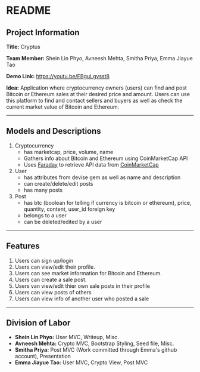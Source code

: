 # README

## Project Information

**Title:** Cryptus

**Team Member:** Shein Lin Phyo, Avneesh Mehta, Smitha Priya, Emma Jiayue Tao

**Demo Link:** https://youtu.be/FBguLgvsst8

**Idea:** Application where cryptocurrency owners (users) can find and post Bitcoin or Ethereum sales at their desired price and amount. Users can use this platform to find and contact sellers and buyers as well as check the current market value of Bitcoin and Ethereum.

---

## Models and Descriptions

1. Cryptocurrency
    * has marketcap, price, volume, name
    * Gathers info about Bitcoin and Ethereum using CoinMarketCap API
    * Uses [Faraday](https://github.com/lostisland/faraday) to retrieve API data from [CoinMarketCap](https://coinmarketcap.com/api)
2. User
    * has attributes from devise gem as well as name and description
    * can create/delete/edit posts
    * has many posts
3. Post
    * has btc (boolean for telling if currency is bitcoin or ethereum), price, quantity, content, user_id foreign key
    * belongs to a user
    * can be deleted/edited by a user

---

## Features

1. Users can sign up/login
2. Users can view/edit their profile.
3. Users can see market information for Bitcoin and Ethereum.
4. Users can create a sale post.
5. Users van view/edit thier own sale posts in their profile
6. Users can view posts of others
7. Users can view info of another user who posted a sale

---

## Division of Labor

* **Shein Lin Phyo:** User MVC, Writeup, Misc.
* **Avneesh Mehta:** Crypto MVC, Bootstrap Styling, Seed file, Misc.
* **Smitha Priya:** Post MVC (Work committed through Emma's github account), Presentation
* **Emma Jiayue Tao:** User MVC, Crypto View, Post MVC
